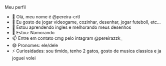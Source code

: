 Meu perfil

- 👋 Olá, meu nome é @pereira-crtl
- 👀 Eu gosto de jogar videogame, cozinhar, desenhar, jogar futeboll, etc...
- 🌱 Estou aprendendo ingles e melhorando meus desenhos
- 💞️ Estou: Namorando
- 📫 Entre em contato cmg pelo intagram @pereirazzk_
- 😄 Pronomes: ele/dele
- ⚡ Curiosidades: sou timido, tenho 2 gatos, gosto de musica classica e ja joguei volei
